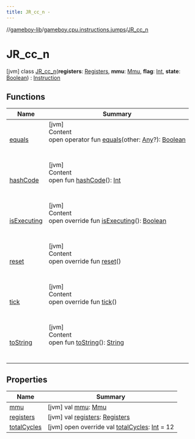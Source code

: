 ```yaml
---
title: JR_cc_n -
---
```

//[gameboy-lib](../../index.md)/[gameboy.cpu.instructions.jumps](../index.md)/[JR_cc_n](index.md)



# JR_cc_n  
 [jvm] class [JR_cc_n](index.md)(**registers**: [Registers](../../gameboy.cpu/-registers/index.md), **mmu**: [Mmu](../../gameboy.memory/-mmu/index.md), **flag**: [Int](https://kotlinlang.org/api/latest/jvm/stdlib/kotlin/-int/index.html), **state**: [Boolean](https://kotlinlang.org/api/latest/jvm/stdlib/kotlin/-boolean/index.html)) : [Instruction](../../gameboy.cpu.instructions/-instruction/index.md)   


## Functions  
  
|  Name|  Summary| 
|---|---|
| <a name="kotlin/Any/equals/#kotlin.Any?/PointingToDeclaration/"></a>[equals](../../gameboy.utils/-log/index.md#%5Bkotlin%2FAny%2Fequals%2F%23kotlin.Any%3F%2FPointingToDeclaration%2F%5D%2FFunctions%2F456262920)| <a name="kotlin/Any/equals/#kotlin.Any?/PointingToDeclaration/"></a>[jvm]  <br>Content  <br>open operator fun [equals](../../gameboy.utils/-log/index.md#%5Bkotlin%2FAny%2Fequals%2F%23kotlin.Any%3F%2FPointingToDeclaration%2F%5D%2FFunctions%2F456262920)(other: [Any](https://kotlinlang.org/api/latest/jvm/stdlib/kotlin/-any/index.html)?): [Boolean](https://kotlinlang.org/api/latest/jvm/stdlib/kotlin/-boolean/index.html)  <br><br><br>
| <a name="kotlin/Any/hashCode/#/PointingToDeclaration/"></a>[hashCode](../../gameboy.utils/-log/index.md#%5Bkotlin%2FAny%2FhashCode%2F%23%2FPointingToDeclaration%2F%5D%2FFunctions%2F456262920)| <a name="kotlin/Any/hashCode/#/PointingToDeclaration/"></a>[jvm]  <br>Content  <br>open fun [hashCode](../../gameboy.utils/-log/index.md#%5Bkotlin%2FAny%2FhashCode%2F%23%2FPointingToDeclaration%2F%5D%2FFunctions%2F456262920)(): [Int](https://kotlinlang.org/api/latest/jvm/stdlib/kotlin/-int/index.html)  <br><br><br>
| <a name="gameboy.cpu.instructions.jumps/JR_cc_n/isExecuting/#/PointingToDeclaration/"></a>[isExecuting](is-executing.md)| <a name="gameboy.cpu.instructions.jumps/JR_cc_n/isExecuting/#/PointingToDeclaration/"></a>[jvm]  <br>Content  <br>open override fun [isExecuting](is-executing.md)(): [Boolean](https://kotlinlang.org/api/latest/jvm/stdlib/kotlin/-boolean/index.html)  <br><br><br>
| <a name="gameboy.cpu.instructions.jumps/JR_cc_n/reset/#/PointingToDeclaration/"></a>[reset](reset.md)| <a name="gameboy.cpu.instructions.jumps/JR_cc_n/reset/#/PointingToDeclaration/"></a>[jvm]  <br>Content  <br>open override fun [reset](reset.md)()  <br><br><br>
| <a name="gameboy.cpu.instructions.jumps/JR_cc_n/tick/#/PointingToDeclaration/"></a>[tick](tick.md)| <a name="gameboy.cpu.instructions.jumps/JR_cc_n/tick/#/PointingToDeclaration/"></a>[jvm]  <br>Content  <br>open override fun [tick](tick.md)()  <br><br><br>
| <a name="kotlin/Any/toString/#/PointingToDeclaration/"></a>[toString](../../gameboy.utils/-log/index.md#%5Bkotlin%2FAny%2FtoString%2F%23%2FPointingToDeclaration%2F%5D%2FFunctions%2F456262920)| <a name="kotlin/Any/toString/#/PointingToDeclaration/"></a>[jvm]  <br>Content  <br>open fun [toString](../../gameboy.utils/-log/index.md#%5Bkotlin%2FAny%2FtoString%2F%23%2FPointingToDeclaration%2F%5D%2FFunctions%2F456262920)(): [String](https://kotlinlang.org/api/latest/jvm/stdlib/kotlin/-string/index.html)  <br><br><br>


## Properties  
  
|  Name|  Summary| 
|---|---|
| <a name="gameboy.cpu.instructions.jumps/JR_cc_n/mmu/#/PointingToDeclaration/"></a>[mmu](mmu.md)| <a name="gameboy.cpu.instructions.jumps/JR_cc_n/mmu/#/PointingToDeclaration/"></a> [jvm] val [mmu](mmu.md): [Mmu](../../gameboy.memory/-mmu/index.md)   <br>
| <a name="gameboy.cpu.instructions.jumps/JR_cc_n/registers/#/PointingToDeclaration/"></a>[registers](registers.md)| <a name="gameboy.cpu.instructions.jumps/JR_cc_n/registers/#/PointingToDeclaration/"></a> [jvm] val [registers](registers.md): [Registers](../../gameboy.cpu/-registers/index.md)   <br>
| <a name="gameboy.cpu.instructions.jumps/JR_cc_n/totalCycles/#/PointingToDeclaration/"></a>[totalCycles](total-cycles.md)| <a name="gameboy.cpu.instructions.jumps/JR_cc_n/totalCycles/#/PointingToDeclaration/"></a> [jvm] open override val [totalCycles](total-cycles.md): [Int](https://kotlinlang.org/api/latest/jvm/stdlib/kotlin/-int/index.html) = 12   <br>

